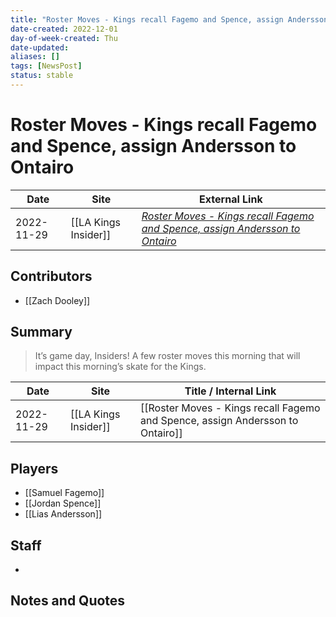 ```yaml
---
title: "Roster Moves - Kings recall Fagemo and Spence, assign Andersson to Ontairo"
date-created: 2022-12-01
day-of-week-created: Thu
date-updated: 
aliases: []
tags: [NewsPost]
status: stable
---
```


# Roster Moves - Kings recall Fagemo and Spence, assign Andersson to Ontairo

| Date       | Site                 | External Link                                                                                                                                                                              |
| ---------- | -------------------- | ------------------------------------------------------------------------------------------------------------------------------------------------------------------------------------------ |
| 2022-11-29 | [[LA Kings Insider]] | [*Roster Moves - Kings recall Fagemo and Spence, assign Andersson to Ontairo*](https://lakingsinsider.com/2022/11/29/roster-moves-kings-recall-fagemo-spence-assign-andersson-to-ontairo/) |

## Contributors
- [[Zach Dooley]]

## Summary
> It’s game day, Insiders! A few roster moves this morning that will impact this morning’s skate for the Kings.

| Date       | Site                 | Title / Internal Link                                                          |
| ---------- | -------------------- | ------------------------------------------------------------------------------ |
| 2022-11-29 | [[LA Kings Insider]] | [[Roster Moves - Kings recall Fagemo and Spence, assign Andersson to Ontairo]] |

## Players
- [[Samuel Fagemo]]
- [[Jordan Spence]]
- [[Lias Andersson]]

## Staff
- 

## Notes and Quotes
> 


